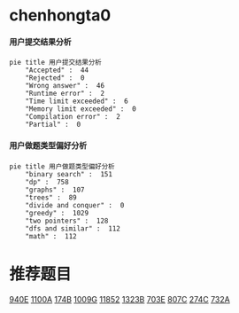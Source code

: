 # chenhongta0

<!-- tabs:start -->



#### **用户提交结果分析**

```mermaid
pie title 用户提交结果分析
    "Accepted" :  44
    "Rejected" :  0
    "Wrong answer" :  46
    "Runtime error" :  2
    "Time limit exceeded" :  6
    "Memory limit exceeded" :  0
    "Compilation error" :  2
    "Partial" :  0
```

#### **用户做题类型偏好分析**

```mermaid
pie title 用户做题类型偏好分析
    "binary search" :  151
    "dp" :  758
    "graphs" :  107
    "trees" :  89
    "divide and conquer" :  0
    "greedy" :  1029
    "two pointers" :  128
    "dfs and similar" :  112
    "math" :  112
```



<!-- tabs:end -->
# 推荐题目
[940E](https://codeforces.com/contest/940/problem/E)
[1100A](https://codeforces.com/contest/1100/problem/A)
[174B](https://codeforces.com/contest/174/problem/B)
[1009G](https://codeforces.com/contest/1009/problem/G)
[11852](https://codeforces.com/contest/1185/problem/2)
[1323B](https://codeforces.com/contest/1323/problem/B)
[703E](https://codeforces.com/contest/703/problem/E)
[807C](https://codeforces.com/contest/807/problem/C)
[274C](https://codeforces.com/contest/274/problem/C)
[732A](https://codeforces.com/contest/732/problem/A)
